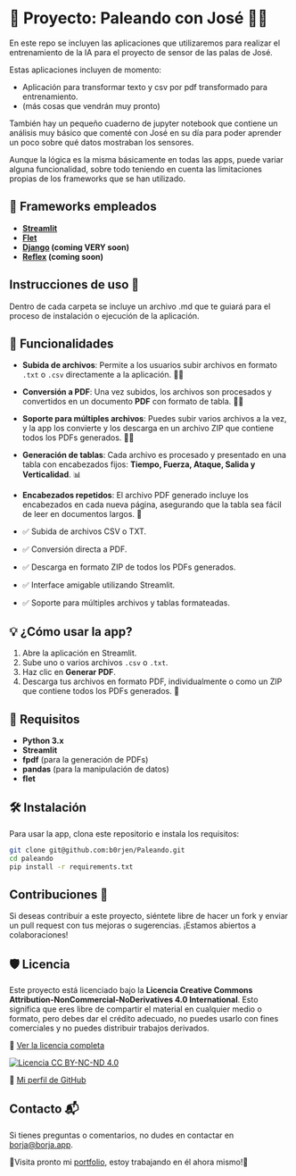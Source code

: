 # 🌟 Proyecto: Paleando con José 🚣‍♂️

En este repo se incluyen las aplicaciones que utilizaremos para realizar el entrenamiento de la IA para el proyecto de sensor de las palas de José.

Estas aplicaciones incluyen de momento:

- Aplicación para transformar texto y csv por pdf transformado para entrenamiento.
- (más cosas que vendrán muy pronto)

También hay un pequeño cuaderno de jupyter notebook que contiene un análisis muy básico que comenté con José en su día para poder aprender un poco sobre qué datos mostraban los sensores.

Aunque la lógica es la misma básicamente en todas las apps, puede variar alguna funcionalidad, sobre todo teniendo en cuenta las limitaciones propias de los frameworks que se han utilizado.

## 📄 Frameworks empleados

- **[Streamlit](https://streamlit.io/)**
- **[Flet](https.flet.dev)**
- **[Django](https://www.djangoproject.com/) (coming VERY soon)**
- **[Reflex](https://reflex.dev/) (coming soon)**

## Instrucciones de uso 📄

Dentro de cada carpeta se incluye un archivo .md que te guiará para el proceso de instalación o ejecución de la aplicación.

## 🚀 Funcionalidades

- **Subida de archivos**: Permite a los usuarios subir archivos en formato `.txt` o `.csv` directamente a la aplicación. 👨‍💻
- **Conversión a PDF**: Una vez subidos, los archivos son procesados y convertidos en un documento **PDF** con formato de tabla. 📄✨
- **Soporte para múltiples archivos**: Puedes subir varios archivos a la vez, y la app los convierte y los descarga en un archivo ZIP que contiene todos los PDFs generados. 📂📑
- **Generación de tablas**: Cada archivo es procesado y presentado en una tabla con encabezados fijos: **Tiempo, Fuerza, Ataque, Salida y Verticalidad**. 📊
- **Encabezados repetidos**: El archivo PDF generado incluye los encabezados en cada nueva página, asegurando que la tabla sea fácil de leer en documentos largos. 📝

- ✅ Subida de archivos CSV o TXT.
- ✅ Conversión directa a PDF.
- ✅ Descarga en formato ZIP de todos los PDFs generados.
- ✅ Interface amigable utilizando Streamlit.
- ✅ Soporte para múltiples archivos y tablas formateadas.

## 💡 ¿Cómo usar la app?

1. Abre la aplicación en Streamlit.
2. Sube uno o varios archivos `.csv` o `.txt`.
3. Haz clic en **Generar PDF**.
4. Descarga tus archivos en formato PDF, individualmente o como un ZIP que contiene todos los PDFs generados. 🎉

## 🔧 Requisitos

- **Python 3.x**
- **Streamlit**
- **fpdf** (para la generación de PDFs)
- **pandas** (para la manipulación de datos)
- **flet**

## 🛠️ Instalación

Para usar la app, clona este repositorio e instala los requisitos:

```bash
git clone git@github.com:b0rjen/Paleando.git
cd paleando
pip install -r requirements.txt
```

## Contribuciones 🤝

Si deseas contribuir a este proyecto, siéntete libre de hacer un fork y enviar un pull request con tus mejoras o sugerencias. ¡Estamos abiertos a colaboraciones!

## 🛡️ Licencia

Este proyecto está licenciado bajo la **Licencia Creative Commons Attribution-NonCommercial-NoDerivatives 4.0 International**. Esto significa que eres libre de compartir el material en cualquier medio o formato, pero debes dar el crédito adecuado, no puedes usarlo con fines comerciales y no puedes distribuir trabajos derivados.

🔗 [Ver la licencia completa](https://creativecommons.org/licenses/by-nc-nd/4.0/legalcode)

[![Licencia CC BY-NC-ND 4.0](https://licensebuttons.net/l/by-nc-nd/4.0/88x31.png)](https://creativecommons.org/licenses/by-nc-nd/4.0/)

🔗 [Mi perfil de GitHub](https://github.com/b0rjen)

## Contacto 📬

Si tienes preguntas o comentarios, no dudes en contactar en borja@borja.app.

🎉Visita pronto mi [portfolio](https://borjen.dev), estoy trabajando en él ahora mismo!🎉

